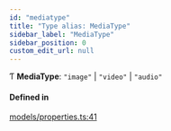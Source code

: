 ```yaml
---
id: "mediatype"
title: "Type alias: MediaType"
sidebar_label: "MediaType"
sidebar_position: 0
custom_edit_url: null
---
```


Ƭ **MediaType**: ``"image"`` \| ``"video"`` \| ``"audio"``

#### Defined in

[models/properties.ts:41](https://github.com/Camberi/firecms/blob/b1328ad/src/models/properties.ts#L41)
